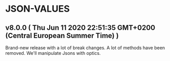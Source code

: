 # JSON-VALUES
## v8.0.0  ( Thu Jun 11 2020 22:51:35 GMT+0200 (Central European Summer Time) )

Brand-new release with a lot of break changes. A lot of methods have been removed. We'll manipulate
Jsons with optics.


